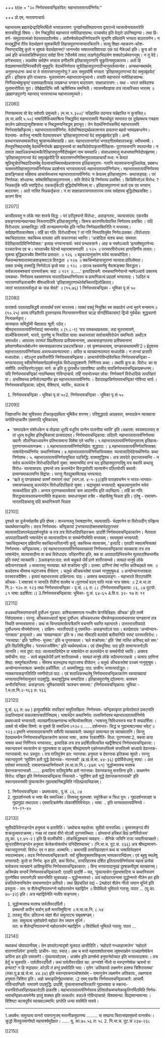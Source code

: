 +++
title = "२० निर्णयभावचन्द्रिकोपेत: महाभारततात्पर्यनिर्णय:"

+++
प्रो.एम्. नारायणाचार्यः 

महाभारतम् 
ब्रह्मरुद्रेन्द्रादिभिरर्थितो भगवान्नरायण: पुनर्ज्ञानप्रतिष्ठापनाय द्वापरान्ते 
व्यासत्वेनावततारेति  शास्त्रसिद्धो  विषय:।  तेन  निबद्धमिदं  महाभारतं 
नामेतिहासग्रन्थ:  पञ्चमवेद  इति  वेद्यते  उपनिषद्वाण्या।  तथा  हि-  वर्ण-
समुदायात्मको  वेदस्तावदपौरुषेयः।  अपौरुषेयवेदार्थनिर्णयकानि  सूत्राणि 
ग्रथितानि भगवता बादरायणेन। न मन्दबुद्धीनां तैरेव वेदार्थज्ञानं सुशकमिती
तिहासपुराणान्यप्यारचितानि।  सत्सु  शिक्षा-व्याकरण-कोश-निघण्ट्वादिषु 
कुतो  न  सुशकं  वेदार्थज्ञानम्?  जानन्त्येव  भाषातत्त्वविशारदाः  एकं  पदं 
नैकेऽर्था इति। कुत्र को वा अर्थ इति कस्तावन्निश्चिनुयात् सर्वज्ञं विना 
?पौरुषेये  तावत्  तत्प्रणेतुरभिप्रायेण  शक्यतेऽर्थमवगन्तुम्।  न  तु  वेदे। 
प्रणेत्रभावात्।  तदर्थमेव  सर्वज्ञेन  भगवता  प्रणीतानि  इतिहासपुराणानि 
सुकृतिनामुपकाराय।  अतो  हि  वेदप्रामाण्यवादिभिस्सर्वैरपि  मुमुक्षुभि: 
वेदार्थनिर्णयाय  सूत्रेतिहासपुराणादीन्यनुसर्तव्यान्येव।  अन्यथान्यथार्थम् 
अनुसन्दधानाः कथं वा ते संसारसागरमुत्तरेयु:? अतः समुदघोषि भगवता 
‘इतिहासपुराणाभ्यां  वेदं  समुपबृंहयेत्’  इति।  इतिहास  इति  पञ्चरात्र-
मूलरामायण-महाभारतान्युच्यन्ते।  तत्रापि  महाभारतं  नामेतिहासग्रन्थ: 
निर्णेयग्रन्थेषूत्कृष्टं  पदमावहतीत्याह  तत्प्रबन्धा  भगवान्  बादरायण: 
साक्षान्नारायण:। यथा – 
भारतं सर्ववेदाश्च तुलामारोपिताः पुरा। 
देवैर्ब्रह्मादिभिः सर्वैः ऋषिभिश्च समन्वितैः। 
व्यासस्यैवाज्ञया तत्र त्वत्यरिच्यत भारतम् ॥(ब्रह्माण्डपुराणे)
महत्त्वाद् भारवत्त्वाच्च महाभारतमुच्यते।

[[206]]

निरुक्तमस्य यो वेद सर्वपापैः प्रमुच्यते। (म.भा.१.३००)’
यदिहास्ति तदन्यत्र यन्नेहास्ति न कुत्रचित्॥ (म.भा.आदि ५.५०)
भाषादिवैविध्यमाश्रित्य निबद्धमिदं महाभारतमपि नैकार्थयुतं स्वभावत 
एव दुर्ग्रहमथच गच्छता कालेन प्रक्षेपाद्यासुरीशक्त्या च निबद्धमप्यनिबद्धम् 
इवाभूत्। तेन वेदार्थनिर्णायकमिदं महाभारतमपि निर्णयसापेक्षीकृतम्।
महाभारततात्पर्यनिर्णय: 
वेदोपनिषदाद्यर्थप्रकाशनाय प्रायतन्त बहवो भाष्यप्रबन्धनेन। वेदभाष्य-
कारैस्तु नाश्रावि वेदव्यासवचनं ‘इतिहासपुराणाभ्यां वेदं समुपबृंहयेत्’इति। 
अन्यै: प्रस्थानत्रयभाष्यकारैस्तु श्रुत्वाप्यर्धमेवाग्राहि। अत: महाभारतान्तर्गतां 
भगवद्गीतामेवालञ्चक्रु:  स्वीयभाष्यै:।  तैस्तूपनिषद्भाष्येषु  वेदार्थनिर्णायके 
ब्रह्मसूत्रभाष्ये वा क्कचिदेवोपाकृतानीतिहास- पुराणवचनानि स्वल्पान्येव। न 
तावता  लक्षाधिकग्रन्थात्मकैरितिहासपुराणैर्वेदोपबृंहणं  नाम  समसाधि। 
संसाधयामासु  मध्वभाष्याणिवेदोपबृंहणम्।  ‘इतिहासपुराणाभ्यां  वेदं 
समुपबृंहयेदि’ति  बादरायणभणितिमनुपालयन्नाचार्यो  मध्व:  न  केवलं 
श्रुतिसूत्रोपनिषदादिभाष्येषु  वेदव्यासाभिमतार्थप्रकाशनाय  इतिहासपुराण-
गतानि व्यासवचनान्युल्लिलेख, प्रबबन्ध चसमस्तेतिहासपुराणार्थनिर्णयपथ 
प्रदर्शनाय भागवततात्पर्य-महाभारतात्पर्यनिर्णयान्। 
महाभारततात्पर्यनिर्णयस्य प्रासङ्गिकता महिमाच 
आचार्यमध्वस्य  महाभारततात्पर्यनिर्णय:  न  केवलम्  इतिहासपुराण-
कथासङ्ग्रह:। परं निर्णायक: शोधग्रन्थ: समेषामितिहासपुराणानाम्। सति 
विरोधे हि निर्णयस्य प्रसक्ति:। किन्निमित्तोऽयं विरोध: ? भिन्नकर्तृके सति 
स्याद्विरोध: एककर्तृकेऽपि बुद्धिदोषनिमित्तम् वा। इतिहासपुराणानां कर्ता 
एक  एव  भगवान्  बादरायण:।  अतो  नास्ति  भिन्नकर्तृकता।  न  वा 
साक्षान्नारायणावतारस्य  तस्य  सर्वज्ञस्य  बुद्धिदोषप्रसक्ति:।  कारणं  विना 

[[207]]

कार्योदयस्तु न लोके नवा शास्त्रे सिद्ध:। परं दरीदृश्यन्ते विरोधा:, असङ्गतय:, 
व्यत्यासादय: एकस्यैव प्रसङ्गस्यान्यथान्यथा निरूपणादीनि इतिहासपुराणेषु। 
किमत्र कारणमित्येवास्ति निर्णयस्य प्रसक्ति:। यदि विरोधादय: प्रत्यक्षसिद्धा: 
तर्हि  तान्यप्रमाणान्येव  इति  नास्ति  निर्णयप्रसक्तिरिति  न  मन्तव्यम्। 
सर्वज्ञप्रणीतत्वात्तेषाम्। तर्हि का गति: विरोधादीनाम् ? तां गतिं निरूपयितुमेव 
निर्णय:प्रसक्त:।विरोधादय: क्कचिदापातत: क्कचिच्च वास्तवा अपि सकारणका 
भवन्ति। ‘अत्रोदिता याश्च कथा: समस्ता: वेदेतिहासादिविनिर्णयोक्ता:’ 
इत्याह भगवानाचार्य: स्वयं ग्रन्थावसाने। आह च नवमेऽध्याये 
‘इत्यशेषपुराणेभ्य: पञ्चरात्रेभ्य एव च। 
भारताच्चैव वेदेभ्यो महारामायणादपि ॥ १२५ ॥
परस्परविरोधस्य हानान्निर्णीय तत्वत:। 
युक्त्या बुद्धिबलाच्चैव विष्णोरेव प्रसादत: ॥ १२६ ॥
बहुकल्पानुसारेण मयेयं सत्कथोदिता।  
नैकग्रन्थाश्रयात्तस्मान्नाशङ्क्याऽत्र विरुद्धता ॥ १२७ ॥ 
क्कचिन्मोहायासुराणां व्यत्यास:प्रतिलोमता।  
उक्ता ग्रन्थेषु तस्माद्धि निर्णयोऽयं कृतो मया ॥ १२८ ॥
एवञ्च वक्ष्यमाणेषु नैवाशङ्क्या विरुद्धता।  
सर्वकल्पसमश्चायं पारम्पर्यक्रम: सदा ॥ १२९ ॥......’
इत्यादिवचनै:  रामकथानिर्णयान्ते  नवमेऽध्याये  उक्तस्य  रामकथा- 
निर्णयस्य  वक्ष्यमाणस्य  भारतादिकथानिर्णयस्य  च  प्रामाणिकत्वं  प्रददर्श 
भगवत्पाद:। 1उदितं च नारायणपण्डिताचार्येण श्रीमध्वविजये
‘इतिहासपुराणाब्धेर्भवच्चित्ताद्रिलोळितात्।  
जातां भारततात्पर्यसुधां कः सन्न सेवते’ ॥ (१५.७६)
1   निर्णयभावचन्द्रिका - भूमिका पृ.सं ५०

[[208]]

पाराशर्यः परतत्वप्रसिद्ध्यै तात्पर्यार्थं परमं भारतस्य। 
व्यक्तं वक्तुं नियुक्ति स्म साक्षादेनं धन्यं भुवने मन्यमानः॥ 
(१०.२५)
अस्य पण्डितैरपि दुरवगाहस्य निरन्तरमननीयतां चाऽह योगदीपिकायाम्1
द्विजो गुर्वर्चक: शुद्धचरणो नित्यकर्मकृत्।  
सायम्प्रातः समिद्धोमी भैक्षान्नादः श्रुती: पठेत्।  
श्रीमद्भारततात्पर्यनिर्णयाद्यं समभ्यसेत् ॥ (१.८-९)
‘यत्र रामकथाप्रस्तावः, तदा मूलरामायणे, वाल्मीकिरामायणे, भारते, 
पुराणेषु  च  निरूपिता  यायाः  कथास्तासां  सर्वासामविरोधेन  समन्वितोः 
अर्थोऽत्र  समार्थ्यत।  आपाततः  परस्परं  विप्रतीपतया  प्रतीयमानानाम्, 
अथचासङ्गततया प्रतीयमानानां प्रमेयाणामैकार्थ्यबोधनेन समन्वयप्रकारश्च 
प्रकट्यक्रियत। एवं कृष्णकथायाम्, पाण्डवकथायामपि’2॥
ईदृशस्य महाभारततात्पर्यनिर्णयस्य अस्त्यध्ययनपरम्परा। अस्ति च 
व्याख्यानपरम्परा माध्वलोके। न ताभ्यां प्रासारि मध्वालोक:। सोऽधुना 
प्रसरीसरीति निर्णयभावचन्द्रिकया।
आचार्य्यगोविन्दविरचिता निर्णयभावचन्द्रिका – 
भगवत्पादस्तु स्वीयनिर्णयमार्गप्रदर्शनपूर्वकं विरोधाद्युपशमनै: निर्णिनाय 
कथा:। तथापि कुत्र क: विरोध: का वा संशीति: तत्परिहरणेऽनुसृत: मार्ग: 
क इति तु दुरवबोध एवावशिष्ट आसीत् यावन्निर्णयभावचन्द्रिकाप्रबन्धनम्। 
यदि  निर्णयभावचन्द्रिकां  नाग्रन्थिष्यत्  गोविन्दाचार्य:  तर्हि  नावभोत्स्यत 
लोक: निर्णयमार्गं विरोधादिकं तत्परिहारं वा। अभविष्यच्च प्रणीतोऽप्यप्रणीत 
इव  महाभारततात्पर्यनिर्णय:।  दैवादग्रथ्नान्निर्णयभावचन्द्रिकां  गोविन्दा 
चार्य:।  निर्णयभावचन्द्रिकाया:  उद्देश्यं,  वैशिष्ट्यं,  व्याप्ति:,  फलञ्च  ये 
1. निर्णयभावचन्द्रिका - भूमिका पृ.सं ५०2. निर्णयभावचन्द्रिका - भूमिका पृ.सं ५०

[[209]]

जिज्ञासन्ति तेषां सुविस्तरा टीकाकृद्ग्रथिता भूमिकैव शरणम्। परिशुद्धपाठे 
आग्रहवता, सम्पादकेन व्याख्यात्रा चगोविन्दाचार्येण एवमगादि भूमिकायाम् 
- ‘सम्पादकेन संशोधकेन च वोढव्या धूरपि वधूरिव यत्नेन पालनीया भवति’ 
इति।अक्षरश:  स्वयमपालयत्  स  तां  धुरम्  वधूमिव  इतिभूमिकायां 
प्रत्यपादयत्। निर्णयभावचन्द्रिकाया: तदितरै: महाभारततात्पर्यनिर्णयव्या
ख्यानै: तौलनिकाध्ययनेन प्रतिभासमाना विशेषा एते भवन्ति।
१.महाभारततात्पर्यनिर्णयानुसारम् इतिहास-पुराणानामध्ययनक्रम:।
२.महाभारततात्पर्यनिर्णयाभिप्रेत: शुद्धपाठ:।
३.महाभारततात्पर्यनिर्णयाभिव्यक्त: भाषाभेदेनार्थनिर्णय: कथानिर्णयश्च।
४.महाभारततात्पर्यनिर्णयाभिव्यक्ता:  व्यत्यासादिभेदेनार्थनिर्णय:  कथा 
निर्णयश्च।
५. महाभारततात्पर्यनिर्णयसूचिता पदसिद्धि: वाक्यशुद्धिश्च।
अत्र तावदेते दृष्टान्तास्सन्ति -
न सर्वत्र कल्पभेदेन विरोधादिपरिहरो युक्त:
सामान्यमिदं तन्त्रं यत् इतिहासपुराणादिषु यत्र क्कापि कथासु विरोध-
व्यत्यासादय: दृश्यन्ते तत्र कल्पभेदेन विरुद्धयोरपि व्यत्यासेन पठितयोरपि 
कथयो: प्रामाण्यमाकलयन्ति विद्वांस:। परन्तु नैतद्युक्तमित्याह भगवत्पाद: 
- ‘ऋते तु पाण्डवकथां कार्ष्णं रामायणं तथा’ (भाग.ता. ४-१-३३)इति 
वाराहवचनेन न भारत-भागवत-रामायणकथासु कल्पभेदेन विरोधादिपरिहारो 
युक्त:। यद्यप्युक्तं भगवत्पादै: बहुकल्पानुसारेण मयेयं सत्कथोदिता इति। 
अन्यत्र पुराणकथास्वेवायं क्रम आदरणीय इति तदभिप्राय:। तर्हि का गति: 
विरुद्धव्यत्यस्तवचनानामिति  शङ्काया:  समाधानमुक्तं  तत्रैव  -  मोहायैतेषु 
भिन्नता इति। एतेषु - रामायण-भारतादिकथासु यदि कथानिरूपणे भिन्नता 

[[210]]

दृश्यते सा दुर्जनमोहायैव इति ज्ञेयम्। सज्जनास्तु 1भाषाज्ञानेन, व्यत्यासादि-
भेदज्ञानेन वा विरोधादीन् परिहृत्य यथार्थमवगच्छन्ति। तदत्र निर्णयभाव-
चन्द्रिकायां 2भगवत्पादोक्तभाषाभेदपुरस्सरं व्यत्यासादिसप्तभेदप्रदर्शनपूर्वकं 
च  तत्र  तत्र  विरोधादिपरिहारक्रम:  प्रादर्शि  निर्णयभावचन्द्रिकाकारेण। 
नैतावता अपपाठादिकमपि भाषाभेदेन वा व्यत्यासादिना वा समर्थनीयमिति 
मन्तव्यम्। स्वयमुक्तं भगवत्पादै: ‘क्कचिद्ग्रन्थान् प्रक्षिपन्ति क्कचिदन्तरितानपि 
कुर्यु: क्कचिच्च व्यत्यासम्..’ इत्यादि। एतदपि स्पष्टमभिव्यक्तं निर्णयभाव-
चन्द्रिकायाम्। एवं महाभारततात्पर्यनिर्णयव्याख्यायां निर्णयभावचन्द्रिकायां 
व्याख्यात्रा  तत्र  तत्र  भाषाभेदेन,  व्यत्यासादीना  वा  कथं  विरोधादय: 
परिहरणीया इति, क्क वा अपपाठादिनिरसनेन मूलपाठश्चिन्तनीय इति स्पष्टं 
व्याख्यायि। 
3असङ्गत:पाठ:
सत्वे बाहुबले धैर्ये प्राणे शारीरसम्भवे।
साम्प्रतं मानुषे लोके सदैत्यनरराक्षसे ॥
चत्वारस्तु नरव्याघ्रा: बले शक्रोपमा भुवि। 
उत्तमा: प्राणिनां तेषां नास्ति कश्चिद्बले सम: ॥
बलदेवश्च भीमश्च मद्रराजश्च वीर्यवान् । 
चतुर्थः कीचकस्तेषां पञ्चमं नानुशुश्रुमः4 ॥
अन्योन्यानन्तरबलाः  परस्परजयैषिण:।  इत्ययं  महाभारतस्य 
दाक्षिणात्य: पाठ:। अयमत्र कथाप्रसङ्ग: - महाभारते विराटपर्वणि कीचक-
1.भाषात्रयं न जानाति रीतीनां शतमेव च।पुराणार्थं वदन् याति नरकं नात्र संशय: ॥
2.म.भा.ता नि.२- १२० त: १२३ तथा निर्णयभावचन्द्रिका - पृ.सं. ८६ त: ८८ 
(निर्णयभावचन्द्रिकाया: ८६, ८७ पुटयो: ८१ भाषा: प्रदर्शिता:।)
3.निर्णयभावचन्द्रिकाया: भूमिका- पु.सं. ६४-६५ 
4.वि.प. ३२- १७ त: १९ 

[[211]]

वधकथानिरूपणसन्दर्भे  दुर्योधनं  गूढचार:  कश्चित्समागत्य  गन्धर्वेण 
केनचिन्निहत: कीचक’ इति तस्मै निवेदयामास। परन्तु: कीचकवधवार्तां 
श्रुत्वा  दुर्योधन:  कीचकवधस्य  भीमसेनकृतत्वसंभावनया  पाण्डवानां  तत्र 
स्थितिं सम्भावयामास। कथं स चिन्तयामासेत्यत्रैतानि वचनानि भवन्ति 
महाभारते।  उत्तरभारतीयपाठे  दुर्योधनस्य  मौनमेवोत्तरम् ।  दाक्षिण-
भारतीयपाठे तु एवमस्ति- असङ्गतोऽयं पाठः। बलदेवादयः ‘अन्योन्यान-
न्तरबलाः’ इत्युच्यते। अथ ‘समप्राणबलाः’ इति च। तथा भीमादपि 
बलदेवो बलीयानिति स्पष्टं परस्परविरोध:। ‘नरव्याघ्रा:’ इति ‘प्राणिना-
मुत्तमा:’ इति च पुनरुक्तता। ‘बले शक्रोपमा:’ इति ‘तेषां नास्ति कश्चिद् 
बले सम:’ इति विप्रतिषिद्धमिव। ‘परस्परजयैषिण:’ इति व्यर्थमपार्थञ्च। 
एवं दोषभूयिष्ठ: पाठ इति सामान्यजनोऽपि जानाति। नायं दुष्ट: पाठ: 
व्यत्यासादिभेदेन वा भाषाभेदेन वा कल्पभेदेन वा समर्थनीयो भवति।
अयमत्र समीचीन: पाठ: -
सत्वे बाहुबलेधैर्ये प्राणे शारीरसम्भवे। 
साम्प्रतं मानुषे लोके सदैत्यनरराक्षसे ॥
चत्वारः प्राणिनां शेष्ठा: सम्पूर्णबलपौरुषाः। 
भीमश्च बलभद्रश्च मद्रराजश्च वीर्यवान् ॥
चतुर्थः कीचकस्तेषां पञ्चमं नानुशुश्रुमः। 
अन्योन्यानन्तरबलाः क्रमादेव प्रकीर्तिताः ॥1
अयमतिशुद्ध:  पाठ:  प्राचीन:  भगवत्पादोद्धृत:।  नाक्काप्यसङ्गतिरिति 
रमणीयोऽयं  पाठ:।  एवं  शताधिकस्थलेषु  निर्णयभावचन्द्रिकाकारेण 
स्वव्याख्यायां भगवत्पादनिर्णयानुसारं पाठशुद्धि: कथाशुद्धिश्च सम्पादिता। 
इतिहासपुराणेषु  द्योतमाना:  काश्चन  अन्यैरचिन्तिता:  असङ्गतय: 
भूमिकायामपि ‘काश्चन समस्या:’ (निर्णयभावचन्द्रिकाया: भूमिका - 
1.म.ता.नि.२-१६३ त: १६६

[[212]]

पु.सं. ६६ त: ७७ ) इत्युपशीर्षके सपरिहारं समुल्लिखिता: निर्णयभाव-
चन्द्रिकाकृता इत्येतदेवालं प्रकटयति तत्प्रतिभाप्रभां सकलशास्त्रपरिनिष्ठाम्। 
भाषाभेदेन कथानिर्णय: तत्त्वनिर्णयश्च
महाभारततात्पर्यनिर्णये प्रथमाध्याये भगवत्पादै: व्यासप्रणीतलक्षणग्रन्थ
माश्रित्योक्तमिदम् -‘भाषास्तु त्रिविधास्तत्र मया वै सम्प्रदर्शिता:। उक्तो 
यो महिमा विष्णो: स तूक्तो हि समाधिना॥१२०॥ .......दर्शनान्तर-
सिद्धं च गुह्यभाषाऽन्यथा भवेत्’॥१२३॥ इमानि भगवत्पादवचानानि 
सर्वैरपि  व्याख्याकारै:  यथामूलं  सामान्यत  एव  व्याख्यातानि।  किन्तु 
ऐदम्प्राथम्येन निर्णयभावचन्द्रिकाकारेण कास्ता भाषा:, काश्च 1एकाशीति-
विधा: पुराणभाषा:2, क्कवा कया भाषया कथां निर्णिनाय भगवत्पाद:, 
इत्यादिकं तत्र तत्र प्रदर्शितमित्यस्ति महद्वैशिष्ट्यं निर्णयभावचन्द्रिकाया:।
स्कान्दवचनं व्यत्यासेन वा गुह्यभाषया वा प्रवृत्तम् 
श्रीमद्रामायणे  एकोनसप्ततितमे  सप्ततितमे  चाध्याये  देवान्तक-
नरान्तकयो: वध: प्रस्तुत:। तत्र वालिपुत्रेण हत: नरान्तक: हनुमता च 
देवान्तक इतिकथा श्रूयते। परन्तु स्कान्दपुराणे ‘सुग्रीवेण हतौ युद्धे देवान्तक-
नरान्तकौ’ (ब्र.खं.से.मा. ४४-३६) द्वयोर्विरोधस्तु स्पष्ट:। अत एवोक्तं 
भगवत्पादै: रामायणकथानिर्णयभागे (म.भा.ता.नि.८-३७त: ५१) 
‘युद्धोन्मत्तश्च मत्तश्च देवान्तकनरान्तकौ........ इत्यादिना वालिपुत्रेणैव 
हतो नरान्तक: देवान्तकस्तु मारुतिना इति। कथमनेन विरोध: परिहृत इति 
निर्णयभावचन्द्रिकया निरूप्यते - ‘सुग्रीवेण हतौ युद्धे देवान्तकनरान्तकौ’ 
इति स्कान्दवचनमपि पुंव्यत्यासेन गुह्यभाषानिबद्धमिति गदितप्रायाभिप्रायम्। 
1.  निर्णयभावचन्द्रिका - प्रथमाध्याय:, पु.सं. ८६, ८७
2.  गुह्यदर्शनभाषे च भाषा चैव समाधिका। तिस्रस्तु मूलभाषा: स्युरेकैका च त्रिधा पुन:। 
गुह्यदर्शनसञ्ज्ञा च गुह्यगुह्या तथाऽपरा। एवमादिक्रमेणैव त्वेकाशीतिविभेदत:। भाषा: 
.. इति भागवततात्पर्यनिणये - ११-२१-४०

[[213]]

सुग्रीवप्रेरितेनाङ्गदेन हनुमता च हताविति। ‘अथोवाच महातेजा: सुग्रीवो 
वानराधिप:। कुमारमङ्गदं वीरं शक्रतुल्यपराक्रमम्। गच्छ त्वं राक्षसं वीरो 
योऽसौ तुरगमास्थित:। क्षोभयन्तं हरिबलं क्षिप्रं प्राणैर्वियोजय’ (यु.का. 
६९.७१-२ ) इति हि वाल्मीकीये। लोकसिद्धश्चायं व्यवहार: - सैनिके 
जयिनि राजा जयतीत्याचक्षते। सुन्दरग्रीवेणाङ्गदेन हनुमता चेत्येकयोक्त्योभ
यनिर्देशश्चायम्’। (नि.भा.च. पुट.सं. २३६)
अत्र श्रीमद्रामायण-स्कान्दपुराणयो: विरोध: एव न ज्ञात: अस्माभि:। 
कथन्तर्हि  तत्परिहारज्ञानं  कथं  वा  भाषादिभेदज्ञानं  स्यादस्माकम्।  तदत्र 
निर्णयभावचन्द्रिकाकारै:  सर्वं  युक्तियुक्तमाविष्कृतम्  भाष्यकाराभिप्रेतम्। 
एवं बहुषु स्थलेषु भगवत्पादै: कुतो वा निर्णय: कृत इति, कथं विरोध:, 
तत्परिहारश्च दर्शित इतितात्पर्यनिर्णयस्य महत्वं प्रत्येकं श्लोकस्य व्याख्याने 
आविष्कुर्वन्ति  निर्णयभावचन्द्रिकाकारा:।  विना  भगवत्पादानुग्रहं 
दुश्शकमीदृशं व्याख्यानम्।
अस्मिन्नेव सन्दर्भे निर्णयभावचन्द्रिकाकारै: एतदपि प्रादर्शि – यत्, 
‘पुंव्यत्यासेन  गुह्यभाषादिना  च  कथानिरूपणं  पुराणेष्विव  रामायणेऽपि 
समानमिति सूचयन्नाह – युद्धोन्मत्तश्च1। अयं महोदरापरनामा युद्धोन्मत्तो 
नीलेन हत इति प्रचलितेनानन्वितेन रामायणपाठेन प्रतीयते। तथा हिप्रचलितं 
पद्यं  –  2महोदरं  शैलेन  नीलो  जघान  मूर्ध्नि  इति  प्रस्तुत्य  -  तत:  स 
शैलेन्द्रनिपातभग्नो महोदरस्तेन महाद्विपेन ॥ विपोथितो भूमितले गतासु: 
पपात ... (यु.का. ७०-३२) इति। अत्र महाद्विपेनेति नातीव सङ्गतम्। 
1. युद्धोन्मत्तश्च मत्तश्च पार्वतीवरदर्पितौ।  
प्रमथन्तौ कपीन् सर्वान् हतौ मारुतिमुष्टिना ॥ म.भा.ता.नि. ८.५४
2. ततस्तु नील: प्रतिलभ्य संज्ञां शैलं समुत्पाट्य सवृक्षषण्डम्।  
तत: समुत्पत्य भृशोग्रवेगो महोदरं तेन जघान मूर्ध्नि।  
तत: स शैलेन्द्रनिपातभग्नो महोदरस्तेन महाद्विपेन ॥ 
विपोथितो भूमितले गतासु: पपात ... 

[[214]]

यथाकथं  चोपपादनीयम्।  तेन  ज्ञायतेऽन्यादृशो  मूलपाठ  आसीदिति। 
‘महोदरो गन्धवहात्मजेन’ ‘महोदरो वातगणाधिपेन’ इत्यादि: प्राचीन-
पाठ: स्यात्। अथ च मत्तो महापार्श्वापरनामा त्वृषभाख्येन पञ्चप्राणेष्वेकेन 
कपिना  हत  इति  रामायणे1।  पुंव्यत्यासोऽयम्।  अत्रर्षभ  इति  प्राणर्षभो 
हनुमानेवोच्यत इति भगवत्पादाशय:। तत्र हेर्तुं च सूचयति - पार्वतीवरदर्पितौ। 
कथं पार्वतीवररक्षितं रक्ष: अग्न्यंशो नीलो वा मरुद्गणेष्वेक ऋषभो वा हन्यात्? 
न हि रुद्रादवर: कोऽपि तं हन्तुं प्रभवेदिति भाव:। एतेन ‘अतिकायो 
लक्ष्मणेन  हतश्च  त्रिशिरास्तथा’  (स्का.पु.ब्र.खं.से.मा.  ४४.३४)  इति 
स्कान्दवचनञ्चोक्तार्थम्  –  रामानुजेन  लक्ष्मणेन  अतिकाय:,  लक्षणवता 
हनुमता त्रिशिरा इति। अहो चमत्कृतिर्गुह्यभाषाया:।2 
एवम्  एकत्रैव  निर्णयभावचन्द्रिकाकारै:  आचार्यै:  गोविन्दपण्डितै: 
रामायणे पाठशुद्धि: प्रादर्शि, पुंव्यत्यासश्चाविरकारि गुह्यभाषया च स्कान्द-
वचनविरोधपरिहारप्रकारोऽपि प्राकाशि।
महाभारततात्पर्यनिर्णयस्य प्रतिश्लोकमप्यनेकाकूतिगर्भितमिति निर्णय-
भावचन्द्रिकाध्ययनेनैव ज्ञातुं शक्यत इति तत्कर्तार: बन्नञ्जे गोविन्दाचार्या: 
विश्वमान्या:  विद्यामान्यमान्या:।  विशिष्टा  चात्यपूर्वेयं  व्याख्याऽस्माभि: 
प्राप्तेति धन्या वयमिति भावये।
****
1.अथर्षभ:  समुत्पत्य  वानरो  रावणानुजम्  मत्तानीकमुपागम्य  .........  स  सम्प्राप्य 
चिरात्संज्ञामृषभो  वानरर्षभ:।  क्रुद्धो  विस्फुरमाणोष्ठो  महापार्श्वमुदैक्षत।  ......  यु.
का.७०.५६ त: ५८
2.  नि.भा.च. पुट.सं २३७-२३८

[[215]]

